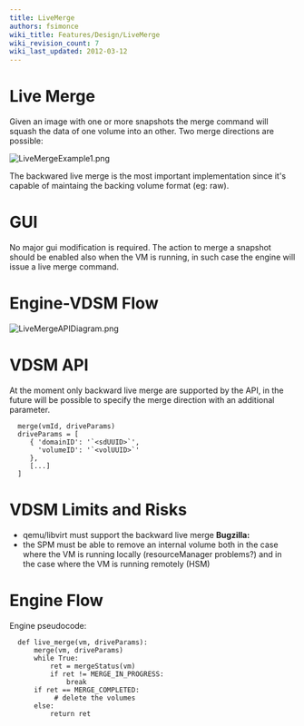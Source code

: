 ```yaml
---
title: LiveMerge
authors: fsimonce
wiki_title: Features/Design/LiveMerge
wiki_revision_count: 7
wiki_last_updated: 2012-03-12
---
```


# Live Merge

Given an image with one or more snapshots the merge command will squash the data of one volume into an other. Two merge directions are possible:

![](LiveMergeExample1.png "LiveMergeExample1.png")

The backwared live merge is the most important implementation since it's capable of maintaing the backing volume format (eg: raw).

# GUI

No major gui modification is required. The action to merge a snapshot should be enabled also when the VM is running, in such case the engine will issue a live merge command.

# Engine-VDSM Flow

![](LiveMergeAPIDiagram.png "LiveMergeAPIDiagram.png")

# VDSM API

At the moment only backward live merge are supported by the API, in the future will be possible to specify the merge direction with an additional parameter.

      merge(vmId, driveParams)
      driveParams = [
         { 'domainID': '`<sdUUID>`',
           'volumeID': '`<volUUID>`'
         },
         [...]
      ]

# VDSM Limits and Risks

*   qemu/libvirt must support the backward live merge **Bugzilla:**
*   the SPM must be able to remove an internal volume both in the case where the VM is running locally (resourceManager problems?) and in the case where the VM is running remotely (HSM)

# Engine Flow

Engine pseudocode:

      def live_merge(vm, driveParams):
          merge(vm, driveParams)
          while True:
              ret = mergeStatus(vm)
              if ret != MERGE_IN_PROGRESS:
                  break
          if ret == MERGE_COMPLETED:
               # delete the volumes
          else:
              return ret
